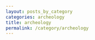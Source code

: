 ```yaml
---
layout: posts_by_category
categories: archeology
title: archeology
permalink: /category/archeology
---
```

